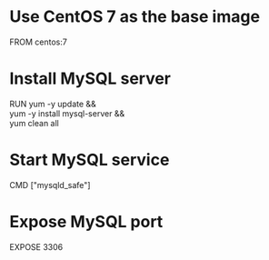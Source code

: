 # Use CentOS 7 as the base image
FROM centos:7

# Install MySQL server
RUN yum -y update && \
    yum -y install mysql-server && \
    yum clean all

# Start MySQL service
CMD ["mysqld_safe"]

# Expose MySQL port
EXPOSE 3306
